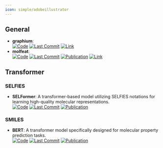 ```yaml
---
icon: simple/adobeillustrator
---
```



## **General**
- **graphium**:   
		[![Code](https://img.shields.io/github/stars/datamol-io/graphium?style=for-the-badge&logo=github)](https://github.com/datamol-io/graphium) [![Last Commit](https://img.shields.io/github/last-commit/datamol-io/graphium?style=for-the-badge&logo=github)](https://github.com/datamol-io/graphium) [![Link](https://img.shields.io/badge/Link-offline-red?style=for-the-badge&logo=xamarin&logoColor=red)](https://graphium-docs.datamol.io/stable/) 
- **molfeat**:   
		[![Code](https://img.shields.io/github/stars/datamol-io/molfeat?style=for-the-badge&logo=github)](https://github.com/datamol-io/molfeat) [![Last Commit](https://img.shields.io/github/last-commit/datamol-io/molfeat?style=for-the-badge&logo=github)](https://github.com/datamol-io/molfeat) [![Publication](https://img.shields.io/badge/Publication-Citations:N/A-blue?style=for-the-badge&logo=bookstack)](613548667) [![Link](https://img.shields.io/badge/Link-offline-red?style=for-the-badge&logo=xamarin&logoColor=red)](https://molfeat.datamol.io/) 

## **Transformer**
### **SELFIES**
- **SELFormer**: A transformer-based model utilizing SELFIES notations for learning high-quality molecular representations.  
		[![Code](https://img.shields.io/github/stars/HUBioDataLab/SELFormer?style=for-the-badge&logo=github)](https://github.com/HUBioDataLab/SELFormer) [![Last Commit](https://img.shields.io/github/last-commit/HUBioDataLab/SELFormer?style=for-the-badge&logo=github)](https://github.com/HUBioDataLab/SELFormer) [![Publication](https://img.shields.io/badge/Publication-Citations:13-blue?style=for-the-badge&logo=bookstack)](https://doi.org/10.1088/2632-2153/acdb30) 
### **SMILES**
- **BERT**: A transformer model specifically designed for molecular property prediction tasks.  
		[![Code](https://img.shields.io/github/stars/odb9402/MoleculeTransformer?style=for-the-badge&logo=github)](https://github.com/odb9402/MoleculeTransformer) [![Last Commit](https://img.shields.io/github/last-commit/odb9402/MoleculeTransformer?style=for-the-badge&logo=github)](https://github.com/odb9402/MoleculeTransformer) [![Publication](https://img.shields.io/badge/Publication-Citations:N/A-blue?style=for-the-badge&logo=bookstack)](shin19a) 
